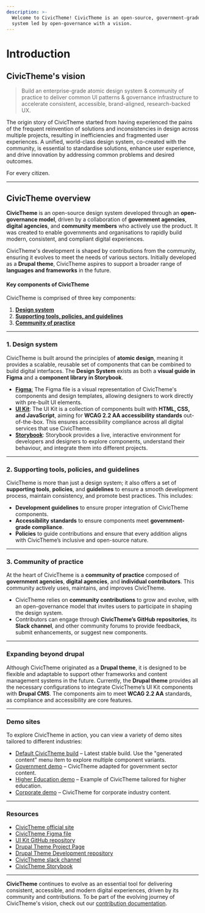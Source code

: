 ```yaml
---
description: >-
  Welcome to CivicTheme! CivicTheme is an open-source, government-grade design
  system led by open-governance with a vision.
---
```


# Introduction

## CivicTheme's vision

> Build an enterprise-grade atomic design system & community of practice to deliver common UI patterns & governance infrastructure to accelerate consistent, accessible, brand-aligned, research-backed UX.

The origin story of CivicTheme started from having experienced the pains of the frequent reinvention of solutions and inconsistencies in design across multiple projects, resulting in inefficiencies and fragmented user experiences. A unified, world-class design system, co-created with the community, is essential to standardise solutions, enhance user experience, and drive innovation by addressing common problems and desired outcomes.&#x20;

For every citizen.

***



## CivicTheme overview

**CivicTheme** is an open-source design system developed through an **open-governance model**, driven by a collaboration of **government agencies**, **digital agencies**, and **community members** who actively use the product. It was created to enable governments and organisations to rapidly build modern, consistent, and compliant digital experiences.

CivicTheme's development is shaped by contributions from the community, ensuring it evolves to meet the needs of various sectors. Initially developed as a **Drupal theme**, CivicTheme aspires to support a broader range of **languages and frameworks** in the future.

#### Key components of CivicTheme

CivicTheme is comprised of three key components:

1. [**Design system**](./#id-1.-design-system)
2. [**Supporting tools, policies, and guidelines**](./#id-2.-supporting-tools-policies-and-guidelines)
3. [**Community of practice**](./#id-3.-community-of-practice)



***

### 1. Design system

CivicTheme is built around the principles of **atomic design**, meaning it provides a scalable, reusable set of components that can be combined to build digital interfaces. The **Design System** exists as both a **visual guide in Figma** and a **component library in Storybook**.

* [**Figma**:](https://www.figma.com/design/HwfKa9eD0oq474wffZYzg4/CivicTheme--Design-System-v1.11) The Figma file is a visual representation of CivicTheme's components and design templates, allowing designers to work directly with pre-built UI elements.
* [**UI Kit**](https://github.com/orgs/civictheme/projects/1): The UI Kit is a collection of components built with **HTML, CSS, and JavaScript**, aiming for **WCAG 2.2 AA accessibility standards** out-of-the-box. This ensures accessibility compliance across all digital services that use CivicTheme.
* [**Storybook**](https://uikit.civictheme.io/?path=/story/welcome--welcome): Storybook provides a live, interactive environment for developers and designers to explore components, understand their behaviour, and integrate them into different projects.



***

### 2. Supporting tools, policies, and guidelines

CivicTheme is more than just a design system; it also offers a set of **supporting tools**, **policies**, and **guidelines** to ensure a smooth development process, maintain consistency, and promote best practices. This includes:

* **Development guidelines** to ensure proper integration of CivicTheme components.
* **Accessibility standards** to ensure components meet **government-grade compliance**.
* **Policies** to guide contributions and ensure that every addition aligns with CivicTheme’s inclusive and open-source nature.



***

### 3. Community of practice

At the heart of CivicTheme is a **community of practice** composed of **government agencies**, **digital agencies**, and **individual contributors**. This community actively uses, maintains, and improves CivicTheme.

* CivicTheme relies on **community contributions** to grow and evolve, with an open-governance model that invites users to participate in shaping the design system.
* Contributors can engage through **CivicTheme’s GitHub repositories**, its **Slack channel**, and other community forums to provide feedback, submit enhancements, or suggest new components.



***

### Expanding beyond drupal

Although CivicTheme originated as a **Drupal theme**, it is designed to be flexible and adaptable to support other frameworks and content management systems in the future. Currently, the **Drupal theme** provides all the necessary configurations to integrate CivicTheme’s UI Kit components with **Drupal CMS**. The components aim to meet **WCAG 2.2 AA** standards, as compliance and accessibility are core features.



***

### Demo sites

To explore CivicTheme in action, you can view a variety of demo sites tailored to different industries:

* [Default CivicTheme build](https://default.civictheme.io/) – Latest stable build. Use the "generated content" menu item to explore multiple component variants.
* [Government demo](https://government.civictheme.io/) – CivicTheme adapted for government sector content.
* [Higher Education demo](https://higher-education-university.civictheme.io/) – Example of CivicTheme tailored for higher education.
* [Corporate demo](https://corporate.civictheme.io/) – CivicTheme for corporate industry content.



***

### Resources

* [CivicTheme official site](https://www.civictheme.io/)
* [CivicTheme Figma file](https://www.figma.com/design/HwfKa9eD0oq474wffZYzg4/CivicTheme--Design-System-v1.11)
* [UI Kit GitHub repository](https://github.com/civictheme/uikit)
* [Drupal Theme Project Page](https://www.drupal.org/project/civictheme/)
* [Drupal Theme Development repository](https://github.com/civictheme/monorepo-drupal)
* [CivicTheme slack channel](https://drupal.slack.com/archives/C039UV0CQBZ)
* [CivicTheme Storybook](https://uikit.civictheme.io/?path=/story/welcome--welcome)



***

**CivicTheme** continues to evolve as an essential tool for delivering consistent, accessible, and modern digital experiences, driven by its community and contributions. To be part of the evolving journey of CivicTheme's vision, check out our [contribution documentation](contributing/contribution-model.md).


